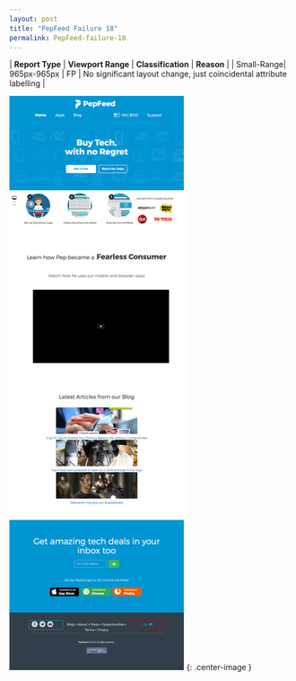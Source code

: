 ```yaml
---
layout: post
title: "PepFeed Failure 18"
permalink: PepFeed-failure-18
---
```

| **Report Type** | **Viewport Range** | **Classification** | **Reason** |
| Small-Range| 965px-965px | FP | No significant layout change, just coincidental attribute labelling | 

![Screenshot of the fault](../assets/images/PepFeed/fault18/smallrangeWidth965.png){: .center-image }